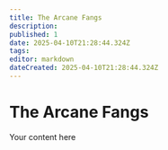 ```yaml
---
title: The Arcane Fangs
description: 
published: 1
date: 2025-04-10T21:28:44.324Z
tags: 
editor: markdown
dateCreated: 2025-04-10T21:28:44.324Z
---
```


# The Arcane Fangs
Your content here

